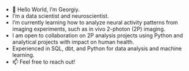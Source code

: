 - 👋 Hello World, I’m Georgiy.
- I’m a data scientist and neuroscientist.
- I’m currently learning how to analyze neural activity patterns from imaging experiments, such as in vivo 2-photon (2P) imaging.
- I am open to collaboration on 2P analysis projects using Python and analytical projects with impact on human health.
- Experienced in SQL, dbt, and Python for data analysis and machine learning.
- 📫 Feel free to reach out!
